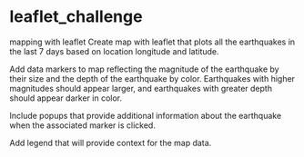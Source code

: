 # leaflet_challenge
mapping with leaflet
Create map with leaflet that plots all the earthquakes in the last 7 days based on location longitude and latitude.

Add data markers to map reflecting the magnitude of the earthquake by their size and the depth of the earthquake by color. Earthquakes with higher magnitudes should appear larger, and earthquakes with greater depth should appear darker in color.

Include popups that provide additional information about the earthquake when the associated marker is clicked.

Add legend that will provide context for the map data.



